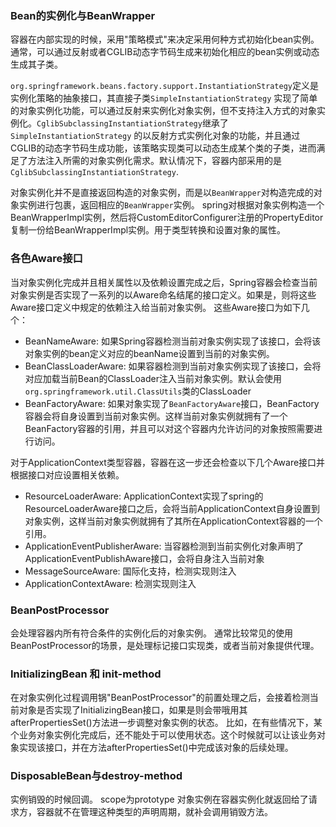 ### Bean的实例化与BeanWrapper
容器在内部实现的时候，采用"策略模式"来决定采用何种方式初始化bean实例。通常，可以通过反射或者CGLIB动态字节码生成来初始化相应的bean实例或动态生成其子类。

`org.springframework.beans.factory.support.InstantiationStrategy`定义是实例化策略的抽象接口，其直接子类`SimpleInstantiationStrategy`
实现了简单的对象实例化功能，可以通过反射来实例化对象实例，但不支持注入方式的对象实例化。`CglibSubclassingInstantiationStrategy`继承了`SimpleInstantiationStrategy`
的以反射方式实例化对象的功能，并且通过CGLIB的动态字节码生成功能，该策略实现类可以动态生成某个类的子类，进而满足了方法注入所需的对象实例化需求。默认情况下，容器内部采用的是
`CglibSubclassingInstantiationStrategy`.

对象实例化并不是直接返回构造的对象实例，而是以`BeanWrapper`对构造完成的对象实例进行包裹，返回相应的`BeanWrapper`实例。
spring对根据对象实例构造一个BeanWrapperImpl实例，然后将CustomEditorConfigurer注册的PropertyEditor复制一份给BeanWrapperImpl实例。用于类型转换和设置对象的属性。

### 各色Aware接口
当对象实例化完成并且相关属性以及依赖设置完成之后，Spring容器会检查当前对象实例是否实现了一系列的以Aware命名结尾的接口定义。如果是，则将这些Aware接口定义中规定的依赖注入给当前对象实例。
这些Aware接口为如下几个：
+ BeanNameAware: 如果Spring容器检测当前对象实例实现了该接口，会将该对象实例的bean定义对应的beanName设置到当前的对象实例。
+ BeanClassLoaderAware: 如果容器检测到当前对象实例实现了该接口，会将对应加载当前Bean的ClassLoader注入当前对象实例。默认会使用`org.springframework.util.ClassUtils`类的ClassLoader
+ BeanFactoryAware: 如果对象实现了`BeanFactoryAware`接口，BeanFactory容器会将自身设置到当前对象实例。这样当前对象实例就拥有了一个BeanFactory容器的引用，并且可以对这个容器内允许访问的对象按照需要进行访问。

对于ApplicationContext类型容器，容器在这一步还会检查以下几个Aware接口并根据接口对应设置相关依赖。
+ ResourceLoaderAware: ApplicationContext实现了spring的ResourceLoaderAware接口之后，会将当前ApplicationContext自身设置到对象实例，这样当前对象实例就拥有了其所在ApplicationContext容器的一个引用。
+ ApplicationEventPublisherAware: 当容器检测到当前实例化对象声明了ApplicationEventPublishAware接口，会将自身注入当前对象
+ MessageSourceAware: 国际化支持，检测实现则注入
+ ApplicationContextAware: 检测实现则注入

### BeanPostProcessor
会处理容器内所有符合条件的实例化后的对象实例。
通常比较常见的使用BeanPostProcessor的场景，是处理标记接口实现类，或者当前对象提供代理。

### InitializingBean 和 init-method
在对象实例化过程调用锅"BeanPostProcessor"的前置处理之后，会接着检测当前对象是否实现了InitializingBean接口，如果是则会带哦用其afterPropertiesSet()方法进一步调整对象实例的状态。
比如，在有些情况下，某个业务对象实例化完成后，还不能处于可以使用状态。这个时候就可以让该业务对象实现该接口，并在方法afterPropertiesSet()中完成该对象的后续处理。

### DisposableBean与destroy-method
实例销毁的时候回调。
scope为prototype 对象实例在容器实例化就返回给了请求方，容器就不在管理这种类型的声明周期，就补会调用销毁方法。


